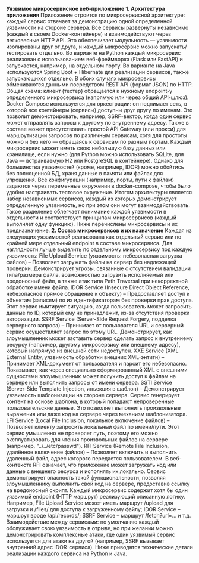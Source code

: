 **Уязвимое микросервисное веб-приложение**
**1. Архитектура приложения**
Приложение строится по микросервисной архитектуре: каждый сервис отвечает за демонстрацию одной определенной уязвимости на стороне сервера. Все сервисы развернуты независимо (каждый в своем Docker-контейнере) и взаимодействуют через легковесные HTTP API. Это обеспечивает модульность — уязвимости изолированы друг от друга, и каждый микросервис можно запускать/тестировать отдельно. Во варианте на Python каждый микросервис реализован с использованием веб-фреймворка (Flask или FastAPI) и запускается, например, на отдельном порту. Во варианте на Java используются Spring Boot + Hibernate для реализации сервисов, также запускающихся отдельно. В обоих случаях микросервисы обмениваются данными посредством REST API (формат JSON) по HTTP. Общая схема: клиент (тестер) обращается к нужному endpoint-у определенного микросервиса (напрямую или через общий API-шлюз). Docker Compose используется для оркестрации: он поднимает сеть, в которой все контейнеры (сервисы) доступны друг другу по именам. Это позволит демонстрировать, например, SSRF-вектор, когда один сервис может отправлять запросы к другому по внутреннему адресу. Также в составе может присутствовать простой API Gateway (или прокси) для маршрутизации запросов по различным сервисам, хотя для простоты можно и без него — обращаясь к сервисам по разным портам. Каждый микросервис может иметь свою небольшую базу данных или хранилище, если нужно (для Python можно использовать SQLite, для Java — встраиваемую H2 или PostgreSQL в контейнере). Однако для большинства уязвимостей (кроме, например, IDOR) можно обойтись без полноценной БД, храня данные в памяти или файлах для упрощения. Все конфигурации (например, порты, пути к файлам) задаются через переменные окружения в docker-compose, чтобы было удобно настраивать тестовое окружение. Итогом архитектуры является набор независимых сервисов, каждый из которых демонстрирует определенную уязвимость, но при этом они могут взаимодействовать. Такое разделение облегчает понимание каждой уязвимости в отдельности и соответствует принципам микросервисов (каждый выполняет одну функцию). Ниже перечислены микросервисы и их предназначение.
**2. Состав микросервисов и их назначение**
Каждая из следующих уязвимостей реализована как отдельный сервис или по крайней мере отдельный endpoint в составе микросервиса. Для наглядности лучше выделить по отдельному микросервису под каждую уязвимость:
File Upload Service (уязвимость: небезопасная загрузка файлов) – Позволяет загружать файлы на сервер без надлежащей проверки. Демонстрирует угрозы, связанные с отсутствием валидации типа/размера файла, возможностью загрузить исполняемый или вредоносный файл, а также атак типа Path Traversal при некорректной обработке имени файла.
IDOR Service (Insecure Direct Object Reference, небезопасное прямое обращение к объекту) – Предоставляет доступ к объектам (записям) по их идентификаторам без проверки прав доступа. Этот сервис имитирует ситуацию, когда пользователь может запросить данные по ID, который ему не принадлежит, из-за отсутствия проверки авторизации.
SSRF Service (Server-Side Request Forgery, подделка серверного запроса) – Принимает от пользователя URL и серверный сервис осуществляет запрос по этому URL. Демонстрирует, как злоумышленник может заставить сервер сделать запрос к внутреннему ресурсу (например, другому микросервису или внешнему адресу), который напрямую из внешней сети недоступен.
XXE Service (XML External Entity, уязвимость обработки внешних XML-энтити) – Принимает XML-документ от пользователя и парсит его небезопасно. Показывает, как через специально сформированный XML с внешними сущностями злоумышленник может получить доступ к файлам на сервере или выполнить запросы от имени сервера.
SSTI Service (Server-Side Template Injection, инъекция в шаблон) – Демонстрирует уязвимость шаблонизации на стороне сервера. Сервис генерирует контент на основе шаблона, в который попадают непроверенные пользовательские данные. Это позволяет выполнить произвольные выражения или даже код на сервере через механизм шаблонизатора.
LFI Service (Local File Inclusion, локальное включение файлов) – Позволяет клиенту запросить локальный файл по имени/пути. Этот сервис умышленно не проверяет путь, поэтому его можно эксплуатировать для чтения произвольных файлов на сервере (например, "../../etc/passwd").
RFI Service (Remote File Inclusion, удалённое включение файлов) – Позволяет включить и выполнить удаленный файл, адрес которого передается пользователем. В веб-контексте RFI означает, что приложение может загружать код или данные с внешнего ресурса и исполнять их локально. Сервис демонстрирует опасность такой функциональности, позволяя злоумышленнику выполнить свой код на сервере, предоставив ссылку на вредоносный скрипт.
Каждый микросервис содержит хотя бы один уязвимый endpoint (HTTP маршрут) реализующий описанную логику. Например, File Upload Service может иметь маршрут /upload для загрузки и /files/<name> для доступа к загруженному файлу; IDOR Service – маршрут вроде /api/records/<id>; SSRF Service – маршрут /fetch?url=... и т.д. Взаимодействие между сервисами: по умолчанию каждый обслуживает свою уязвимость в отрыве, но при желании можно демонстрировать комплексные атаки, где один уязвимый сервис используется для атаки на другой (например, SSRF вызывает внутренний адрес IDOR-сервиса). Ниже приводятся технические детали реализации каждого сервиса на Python и Java.
